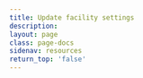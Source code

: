 ```yaml
---
title: Update facility settings
description:
layout: page
class: page-docs
sidenav: resources
return_top: 'false'
---
```

